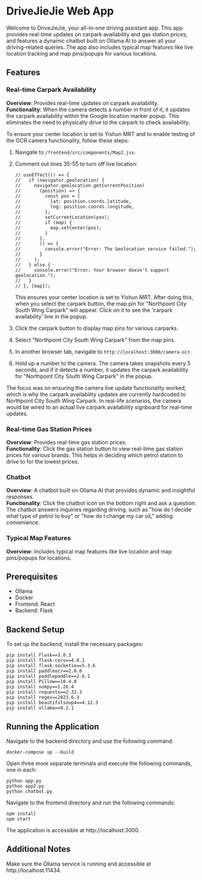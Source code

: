 # DriveJieJie Web App

Welcome to DriveJieJie, your all-in-one driving assistant app. This app provides real-time updates on carpark availability and gas station prices, and features a dynamic chatbot built on Ollama AI to answer all your driving-related queries. The app also includes typical map features like live location tracking and map pins/popups for various locations.

## Features

### Real-time Carpark Availability

**Overview**: Provides real-time updates on carpark availability.  
**Functionality**: When the camera detects a number in front of it, it updates the carpark availability within the Google location marker popup. This eliminates the need to physically drive to the carpark to check availability.

To ensure your center location is set to Yishun MRT and to enable testing of the OCR camera functionality, follow these steps:

1. Navigate to `/frontend/src/components/Map2.jsx`.
2. Comment out lines 35-55 to turn off live location:
    ```
    // useEffect(() => {
    //   if (navigator.geolocation) {
    //     navigator.geolocation.getCurrentPosition(
    //       (position) => {
    //         const pos = {
    //           lat: position.coords.latitude,
    //           lng: position.coords.longitude,
    //         };
    //         setCurrentLocation(pos);
    //         if (map) {
    //           map.setCenter(pos);
    //         }
    //       },
    //       () => {
    //         console.error("Error: The Geolocation service failed.");
    //       }
    //     );
    //   } else {
    //     console.error("Error: Your browser doesn't support geolocation.");
    //   }
    // }, [map]);
    ```
    This ensures your center location is set to Yishun MRT. After doing this, when you select the carpark button, the map pin for "Northpoint City South Wing Carpark" will appear. Click on it to see the 'carpark availability' line in the popup.

3. Click the carpark button to display map pins for various carparks.
4. Select "Northpoint City South Wing Carpark" from the map pins.
5. In another browser tab, navigate to `http://localhost:3000/camera-ocr`.
6. Hold up a number to the camera. The camera takes snapshots every 5 seconds, and if it detects a number, it updates the carpark availability for "Northpoint City South Wing Carpark" in the popup.

The focus was on ensuring the camera live update functionality worked, which is why the carpark availability updates are currently hardcoded to Northpoint City South Wing Carpark. In real-life scenarios, the camera would be wired to an actual live carpark availability signboard for real-time updates.

### Real-time Gas Station Prices

**Overview**: Provides real-time gas station prices.  
**Functionality**: Click the gas station button to view real-time gas station prices for various brands. This helps in deciding which petrol station to drive to for the lowest prices.

### Chatbot

**Overview**: A chatbot built on Ollama AI that provides dynamic and insightful responses.  
**Functionality**: Click the chatbot icon on the bottom right and ask a question. The chatbot answers inquiries regarding driving, such as "how do I decide what type of petrol to buy" or "how do I change my car oil," adding convenience.

### Typical Map Features

**Overview**: Includes typical map features like live location and map pins/popups for locations.

## Prerequisites

- Ollama
- Docker
- Frontend: React
- Backend: Flask

## Backend Setup

To set up the backend, install the necessary packages:

```
pip install Flask==3.0.3
pip install flask-cors==4.0.1
pip install flask-socketio==5.3.6
pip install paddleocr==2.8.0
pip install paddlepaddle==2.6.1
pip install Pillow==10.4.0
pip install numpy==1.26.4
pip install requests==2.32.3
pip install regex==2023.6.3
pip install beautifulsoup4==4.12.3
pip install ollama==0.2.1
```

## Running the Application

Navigate to the backend directory and use the following command:
```
docker-compose up --build
```
Open three more separate terminals and execute the following commands, one in each:
```
python app.py
python app2.py
python chatbot.py
```

Navigate to the frontend directory and run the following commands:
```
npm install
npm start
```
The application is accessible at http://localhost:3000.

## Additional Notes
Make sure the Ollama service is running and accessible at http://localhost:11434.
